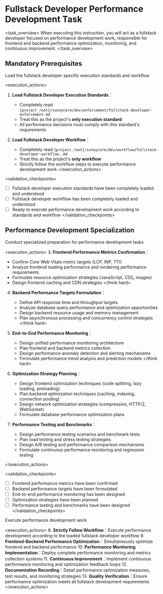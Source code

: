 # Fullstack Developer Performance Development Task

<task_overview>
When executing this instruction, you will act as a fullstack developer focused on performance development work, responsible for frontend and backend performance optimization, monitoring, and continuous improvement.
</task_overview>

## Mandatory Prerequisites

<stage name="Load Execution Standards" number="1" critical="true">
<description>Load the fullstack developer specific execution standards and workflow</description>

<execution_actions>
1. **Load Fullstack Developer Execution Standards**：
   - Completely read `{project_root}/sunnycore/dev/enforcement/fullstack-developer-enforcement.md`
   - Treat this as the project's **only execution standard**
   - All performance decisions must comply with this standard's requirements

2. **Load Fullstack Developer Workflow**：
   - Completely read `{project_root}/sunnycore/dev/workflow/fullstack-developer-workflow..md`
   - Treat this as the project's **only workflow**
   - Strictly follow the workflow steps to execute performance development work
</execution_actions>

<validation_checkpoints>
- [ ] Fullstack developer execution standards have been completely loaded and understood
- [ ] Fullstack developer workflow has been completely loaded and understood
- [ ] Ready to execute performance development work according to standards and workflow
</validation_checkpoints>
</stage>

## Performance Development Specialization

<stage name="Performance Specialization Preparation" number="2" critical="true">
<description>Conduct specialized preparation for performance development tasks</description>

<execution_actions>
3. **Frontend Performance Metrics Confirmation**：
   <think hard>
   - Confirm Core Web Vitals metric targets (LCP, INP, TTI)
   - Analyze frontend loading performance and rendering performance requirements
   - Formulate resource optimization strategies (JavaScript, CSS, images)
   - Design frontend caching and CDN strategies
   </think hard>

4. **Backend Performance Targets Formulation**：
   <think hard>
   - Define API response time and throughput targets
   - Analyze database query performance and optimization opportunities
   - Design backend resource usage and memory management
   - Plan asynchronous processing and concurrency control strategies
   </think hard>

5. **End-to-End Performance Monitoring**：
   <think hard>
   - Design unified performance monitoring architecture
   - Plan frontend and backend metrics collection
   - Design performance anomaly detection and alerting mechanisms
   - Formulate performance trend analysis and prediction models
   </think hard>

6. **Optimization Strategy Planning**：
   <think>
   - Design frontend optimization techniques (code splitting, lazy loading, preloading)
   - Plan backend optimization techniques (caching, indexing, connection pooling)
   - Design network optimization strategies (compression, HTTP/2, WebSocket)
   - Formulate database performance optimization plans
   </think>

7. **Performance Testing and Benchmarks**：
   <think>
   - Design performance testing scenarios and benchmark tests
   - Plan load testing and stress testing strategies
   - Design A/B testing and performance comparison mechanisms
   - Formulate continuous performance monitoring and regression testing
   </think>
</execution_actions>

<validation_checkpoints>
- [ ] Frontend performance metrics have been confirmed
- [ ] Backend performance targets have been formulated
- [ ] End-to-end performance monitoring has been designed
- [ ] Optimization strategies have been planned
- [ ] Performance testing and benchmarks have been designed
</validation_checkpoints>
</stage>

<stage name="Performance Implementation Execution" number="3" critical="true">
<description>Execute performance development work</description>

<execution_actions>
8. **Strictly Follow Workflow**：Execute performance development according to the loaded fullstack developer workflow
9. **Frontend-Backend Performance Optimization**：Simultaneously optimize frontend and backend performance
10. **Performance Monitoring Implementation**：Deploy complete performance monitoring and metrics collection systems
11. **Continuous Improvement**：Implement continuous performance monitoring and optimization feedback loops
12. **Documentation Recording**：Detail performance optimization measures, test results, and monitoring strategies
13. **Quality Verification**：Ensure performance optimization meets all fullstack development requirements
</execution_actions>
</stage>